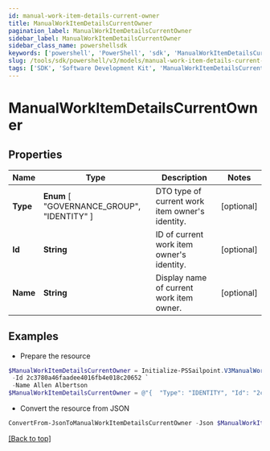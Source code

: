 ```yaml
---
id: manual-work-item-details-current-owner
title: ManualWorkItemDetailsCurrentOwner
pagination_label: ManualWorkItemDetailsCurrentOwner
sidebar_label: ManualWorkItemDetailsCurrentOwner
sidebar_class_name: powershellsdk
keywords: ['powershell', 'PowerShell', 'sdk', 'ManualWorkItemDetailsCurrentOwner', 'ManualWorkItemDetailsCurrentOwner'] 
slug: /tools/sdk/powershell/v3/models/manual-work-item-details-current-owner
tags: ['SDK', 'Software Development Kit', 'ManualWorkItemDetailsCurrentOwner', 'ManualWorkItemDetailsCurrentOwner']
---
```



# ManualWorkItemDetailsCurrentOwner

## Properties

Name | Type | Description | Notes
------------ | ------------- | ------------- | -------------
**Type** |  **Enum** [  "GOVERNANCE_GROUP",    "IDENTITY" ] | DTO type of current work item owner's identity. | [optional] 
**Id** | **String** | ID of current work item owner's identity. | [optional] 
**Name** | **String** | Display name of current work item owner. | [optional] 

## Examples

- Prepare the resource
```powershell
$ManualWorkItemDetailsCurrentOwner = Initialize-PSSailpoint.V3ManualWorkItemDetailsCurrentOwner  -Type IDENTITY `
 -Id 2c3780a46faadee4016fb4e018c20652 `
 -Name Allen Albertson
$ManualWorkItemDetailsCurrentOwner = @"{  "Type": "IDENTITY", "Id": "2c3780a46faadee4016fb4e018c20652", "Name": "Allen Albertson" }"@
```

- Convert the resource from JSON
```powershell
ConvertFrom-JsonToManualWorkItemDetailsCurrentOwner -Json $ManualWorkItemDetailsCurrentOwner
```


[[Back to top]](#) 

